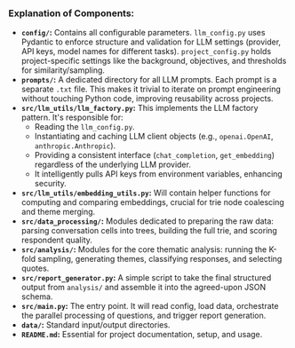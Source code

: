 
### **Explanation of Components:**

*   **`config/`:** Contains all configurable parameters. `llm_config.py` uses Pydantic to enforce structure and validation for LLM settings (provider, API keys, model names for different tasks). `project_config.py` holds project-specific settings like the background, objectives, and thresholds for similarity/sampling.
*   **`prompts/`:** A dedicated directory for all LLM prompts. Each prompt is a separate `.txt` file. This makes it trivial to iterate on prompt engineering without touching Python code, improving reusability across projects.
*   **`src/llm_utils/llm_factory.py`:** This implements the LLM factory pattern. It's responsible for:
    *   Reading the `llm_config.py`.
    *   Instantiating and caching LLM client objects (e.g., `openai.OpenAI`, `anthropic.Anthropic`).
    *   Providing a consistent interface (`chat_completion`, `get_embedding`) regardless of the underlying LLM provider.
    *   It intelligently pulls API keys from environment variables, enhancing security.
*   **`src/llm_utils/embedding_utils.py`:** Will contain helper functions for computing and comparing embeddings, crucial for trie node coalescing and theme merging.
*   **`src/data_processing/`:** Modules dedicated to preparing the raw data: parsing conversation cells into trees, building the full trie, and scoring respondent quality.
*   **`src/analysis/`:** Modules for the core thematic analysis: running the K-fold sampling, generating themes, classifying responses, and selecting quotes.
*   **`src/report_generator.py`:** A simple script to take the final structured output from `analysis/` and assemble it into the agreed-upon JSON schema.
*   **`src/main.py`:** The entry point. It will read config, load data, orchestrate the parallel processing of questions, and trigger report generation.
*   **`data/`:** Standard input/output directories.
*   **`README.md`:** Essential for project documentation, setup, and usage.

